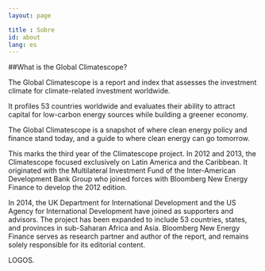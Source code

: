 ```yaml
---
layout: page

title : Sobre
id: about
lang: es
---
```

##What is the Global Climatescope?

The Global Climatescope is a report and index that assesses the investment climate for climate-related investment worldwide.

It profiles 53 countries worldwide and evaluates their ability to attract capital for low-carbon energy sources while building a greener economy. 

The Global Climatescope is a snapshot of where clean energy policy and finance stand today, and a guide to where clean energy can go tomorrow.

This marks the third year of the Climatescope project. In 2012 and 2013, the Climatescope focused exclusively on Latin America and the Caribbean. It originated with the Multilateral Investment Fund of the Inter-American Development Bank Group who joined forces with Bloomberg New Energy Finance to develop the 2012 edition. 

In 2014, the UK Department for International Development and the US Agency for International Development have joined as supporters and advisors. The project has been expanded to include 53 countries, states, and provinces in sub-Saharan Africa and Asia. Bloomberg New Energy Finance serves as research partner and author of the report, and remains solely responsible for its editorial content.

LOGOS.